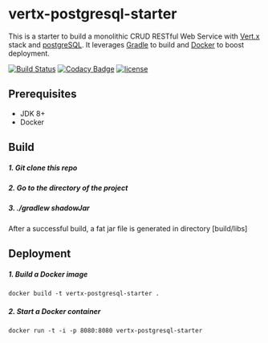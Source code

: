 # vertx-postgresql-starter

This is a starter to build a monolithic CRUD RESTful Web Service with [Vert.x](http://vertx.io/) stack and [postgreSQL](https://www.postgresql.org/).
It leverages [Gradle](gradle.org) to build and [Docker](https://www.docker.com/) to boost deployment.

[![Build Status](https://travis-ci.org/BillyYccc/vertx-postgresql-starter.svg?branch=master)](https://travis-ci.org/BillyYccc/vertx-postgresql-starter)
[![Codacy Badge](https://api.codacy.com/project/badge/Grade/300d3703677b4cc3ace9e30ef6438586)](https://www.codacy.com/app/BillyYccc/vertx-postgresql-starter?utm_source=github.com&amp;utm_medium=referral&amp;utm_content=BillyYccc/vertx-postgresql-starter&amp;utm_campaign=Badge_Grade)
[![license](https://img.shields.io/github/license/mashape/apistatus.svg)](https://github.com/BillyYccc/vertx-postgresql-starter/blob/master/LICENSE)

## Prerequisites

* JDK 8+
* Docker

## Build

##### 1. Git clone this repo

##### 2. Go to the directory of the project

##### 3. ./gradlew shadowJar

After a successful build, a fat jar file is generated in directory [build/libs]

## Deployment

##### 1. Build a Docker image
`docker build -t vertx-postgresql-starter .`

##### 2. Start a Docker container
`docker run -t -i -p 8080:8080 vertx-postgresql-starter`
